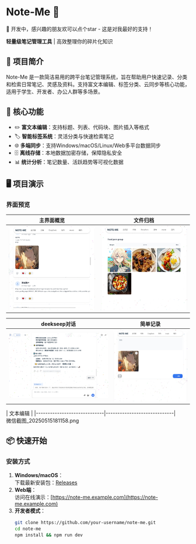 # Note-Me 📌  

🚀 开发中，感兴趣的朋友欢可以点个star - 这是对我最好的支持！

**轻量级笔记管理工具** | 高效整理你的碎片化知识  


## 🚀 项目简介  
Note-Me 是一款简洁易用的跨平台笔记管理系统，旨在帮助用户快速记录、分类和检索日常笔记、灵感及资料。支持富文本编辑、标签分类、云同步等核心功能，适用于学生、开发者、办公人群等多场景。  


## 🌟 核心功能  
- ✏️ **富文本编辑**：支持标题、列表、代码块、图片插入等格式  
- 🏷️ **智能标签系统**：灵活分类与快速检索笔记  
- 🌐 **多端同步**：支持Windows/macOS/Linux/Web多平台数据同步  
- 🗄️ **离线存储**：本地数据加密存储，保障隐私安全  
- 📊 **统计分析**：笔记数量、活跃趋势等可视化数据  


## 🖥️ 项目演示  
### 界面预览  
| 主界面概览                  | 文件归档                |  
|-----------------------------|-----------------------------|  
| ![主界面](微信截图_20250515175104.png) | ![编辑界面](微信截图_20250515175155.png) |  

| deekseep对话                | 简单记录                |  
|-----------------------------|-----------------------------|  
| ![标签管理](微信截图_20250515175248.png) | ![统计分析](微信截图_20250515175309.png) |  

| 文本编辑                | 
|-----------------------------|-----------------------------|  
微信截图_20250515181158.png


## 📦 快速开始  
### 安装方式  
1. **Windows/macOS**：  
   下载最新安装包：[Releases](https://github.com/your-username/note-me/releases)  
2. **Web端**：  
   访问在线演示：[https://note-me.example.com](https://note-me.example.com)  
3. **开发者模式**：  
   ```bash  
   git clone https://github.com/your-username/note-me.git  
   cd note-me  
   npm install && npm run dev  
